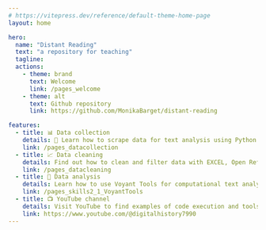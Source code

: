 ```yaml
---
# https://vitepress.dev/reference/default-theme-home-page
layout: home

hero:
  name: "Distant Reading"
  text: "a repository for teaching"
  tagline:
  actions:
    - theme: brand
      text: Welcome
      link: /pages_welcome
    - theme: alt
      text: Github repository
      link: https://github.com/MonikaBarget/distant-reading

features:
  - title: 📊 Data collection
    details: 🧹 Learn how to scrape data for text analysis using Python scripts.
    link: /pages_datacollection
  - title: 📈 Data cleaning
    details: Find out how to clean and filter data with EXCEL, Open Refine, scripts and browser-based tools.
    link: /pages_datacleaning
  - title: 📂 Data analysis
    details: Learn how to use Voyant Tools for computational text analysis.
    link: /pages_skills2_1_VoyantTools
  - title: 📺 YouTube channel
    details: Visit YouTube to find examples of code execution and tools tutorials.
    link: https://www.youtube.com/@digitalhistory7990
---
```


